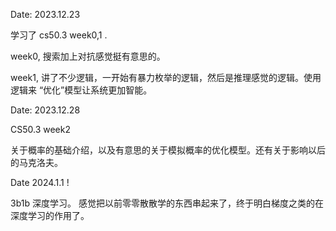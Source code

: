 Date: 2023.12.23

学习了 cs50.3 week0,1 .

week0, 搜索加上对抗感觉挺有意思的。

week1, 讲了不少逻辑，一开始有暴力枚举的逻辑，然后是推理感觉的逻辑。使用逻辑来 “优化”模型让系统更加智能。

Date: 2023.12.28

CS50.3 week2

关于概率的基础介绍，以及有意思的关于模拟概率的优化模型。还有关于影响以后的马克洛夫。

Date 2024.1.1 !

3b1b 深度学习。 感觉把以前零零散散学的东西串起来了，终于明白梯度之类的在深度学习的作用了。

